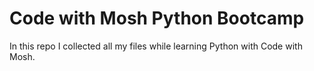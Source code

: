 # Code with Mosh Python Bootcamp

In this repo I collected all my files while learning Python with Code with Mosh.